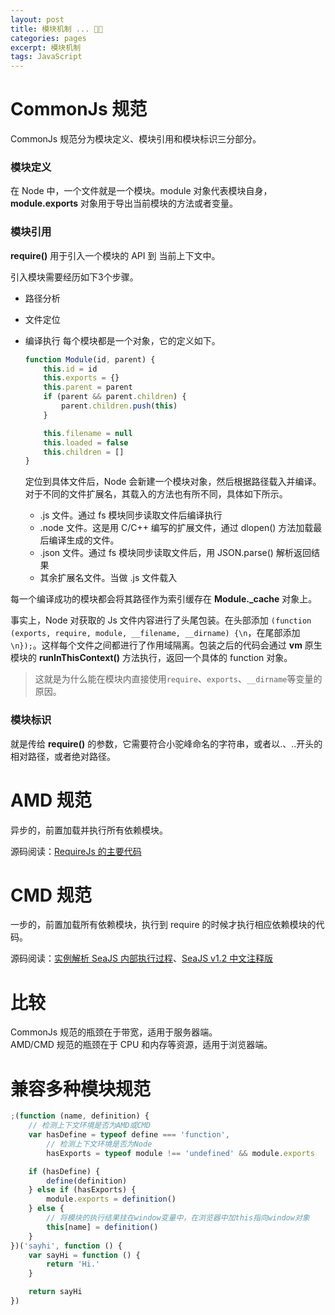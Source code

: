 ```yaml
---
layout: post
title: 模块机制 ... 👏👏
categories: pages
excerpt: 模块机制
tags: JavaScript
---
```

# CommonJs 规范
CommonJs 规范分为模块定义、模块引用和模块标识三分部分。

### 模块定义  
在 Node 中，一个文件就是一个模块。module 对象代表模块自身，**module.exports** 对象用于导出当前模块的方法或者变量。

### 模块引用  
**require()** 用于引入一个模块的 API 到 当前上下文中。

引入模块需要经历如下3个步骤。
* 路径分析
* 文件定位

* 编译执行
  每个模块都是一个对象，它的定义如下。
  ```JavaScript
  function Module(id, parent) {
      this.id = id
      this.exports = {}
      this.parent = parent
      if (parent && parent.children) {
          parent.children.push(this)
      }

      this.filename = null
      this.loaded = false
      this.children = []
  }
  ```
  定位到具体文件后，Node 会新建一个模块对象，然后根据路径载入并编译。对于不同的文件扩展名，其载入的方法也有所不同，具体如下所示。  
  * .js 文件。通过 fs 模块同步读取文件后编译执行
  * .node 文件。这是用 C/C++ 编写的扩展文件，通过 dlopen() 方法加载最后编译生成的文件。
  * .json 文件。通过 fs 模块同步读取文件后，用 JSON.parse() 解析返回结果
  * 其余扩展名文件。当做 .js 文件载入

每一个编译成功的模块都会将其路径作为索引缓存在 **Module._cache** 对象上。  

事实上，Node 对获取的 Js 文件内容进行了头尾包装。在头部添加 `(function (exports, require, module, __filename, __dirname) {\n`，在尾部添加 `\n});`。这样每个文件之间都进行了作用域隔离。包装之后的代码会通过 **vm** 原生模块的 **runInThisContext()** 方法执行，返回一个具体的 function 对象。

> 这就是为什么能在模块内直接使用`require`、`exports`、`__dirname`等变量的原因。

### 模块标识  
就是传给 **require()** 的参数，它需要符合小驼峰命名的字符串，或者以.、..开头的相对路径，或者绝对路径。


# AMD 规范
异步的，前置加载并执行所有依赖模块。

源码阅读：[RequireJs 的主要代码](https://github.com/eplover/tricks/blob/master/js/src/requirejs-code-reading.js)

# CMD 规范
一步的，前置加载所有依赖模块，执行到 require 的时候才执行相应依赖模块的代码。

源码阅读：[实例解析 SeaJS 内部执行过程](https://github.com/seajs/seajs/issues/308)、[SeaJS v1.2 中文注释版](https://github.com/seajs/seajs/issues/305)

# 比较
CommonJs 规范的瓶颈在于带宽，适用于服务器端。  
AMD/CMD 规范的瓶颈在于 CPU 和内存等资源，适用于浏览器端。

# 兼容多种模块规范
```JavaScript
;(function (name, definition) {
    // 检测上下文环境是否为AMD或CMD
    var hasDefine = typeof define === 'function',
        // 检测上下文环境是否为Node
        hasExports = typeof module !== 'undefined' && module.exports

    if (hasDefine) {
        define(definition)
    } else if (hasExports) {
        module.exports = definition()
    } else {
        // 将模块的执行结果挂在window变量中，在浏览器中加this指向window对象
        this[name] = definition()
    }
})('sayhi', function () {
    var sayHi = function () {
        return 'Hi.'
    }

    return sayHi
})
```
